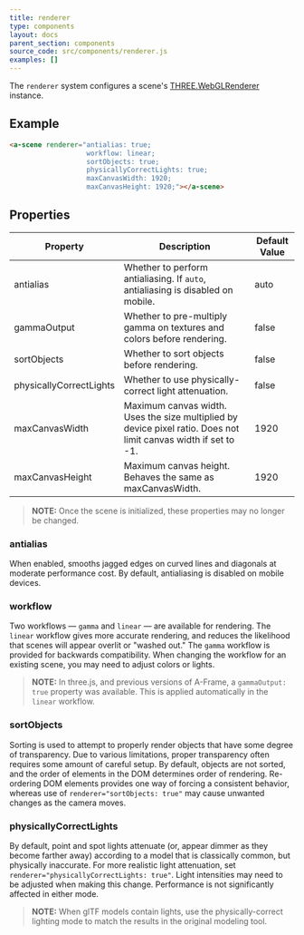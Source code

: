```yaml
---
title: renderer
type: components
layout: docs
parent_section: components
source_code: src/components/renderer.js
examples: []
---
```


The `renderer` system configures a scene's
[THREE.WebGLRenderer](https://threejs.org/docs/#api/renderers/WebGLRenderer) instance.

## Example

```html
<a-scene renderer="antialias: true;
                   workflow: linear;
                   sortObjects: true;
                   physicallyCorrectLights: true;
                   maxCanvasWidth: 1920;
                   maxCanvasHeight: 1920;"></a-scene>
```

## Properties

| Property                | Description                                                                     | Default Value |
|-------------------------|---------------------------------------------------------------------------------|---------------|
| antialias               | Whether to perform antialiasing. If `auto`, antialiasing is disabled on mobile. | auto          |
| gammaOutput             | Whether to pre-multiply gamma on textures and colors before rendering.          | false         |
| sortObjects             | Whether to sort objects before rendering.                                       | false         |
| physicallyCorrectLights | Whether to use physically-correct light attenuation.                            | false         |
| maxCanvasWidth          | Maximum canvas width. Uses the size multiplied by device pixel ratio. Does not limit canvas width if set to -1.                                | 1920            |
| maxCanvasHeight         | Maximum canvas height. Behaves the same as maxCanvasWidth.              | 1920            |

> **NOTE:** Once the scene is initialized, these properties may no longer be changed.

### antialias

When enabled, smooths jagged edges on curved lines and diagonals at moderate performance cost.
By default, antialiasing is disabled on mobile devices.

### workflow

Two workflows — `gamma` and `linear` — are available for rendering. The `linear` workflow gives
more accurate rendering, and reduces the likelihood that scenes will appear overlit or "washed
out." The `gamma` workflow is provided for backwards compatibility. When changing the workflow
for an existing scene, you may need to adjust colors or lights.

> **NOTE:** In three.js, and previous versions of A-Frame, a `gammaOutput: true` property was
> available. This is applied automatically in the `linear` workflow.

### sortObjects

Sorting is used to attempt to properly render objects that have some degree of transparency.
Due to various limitations, proper transparency often requires some amount of careful setup.
By default, objects are not sorted, and the order of elements in the DOM determines order of
rendering. Re-ordering DOM elements provides one way of forcing a consistent behavior, whereas
use of `renderer="sortObjects: true"` may cause unwanted changes as the camera moves.

### physicallyCorrectLights

By default, point and spot lights attenuate (or, appear dimmer as they become farther away)
according to a model that is classically common, but physically inaccurate. For more realistic
light attenuation, set `renderer="physicallyCorrectLights: true"`. Light intensities may need to
be adjusted when making this change. Performance is not significantly affected in either mode.

> **NOTE:** When glTF models contain lights, use the physically-correct lighting mode to match
> the results in the original modeling tool.
